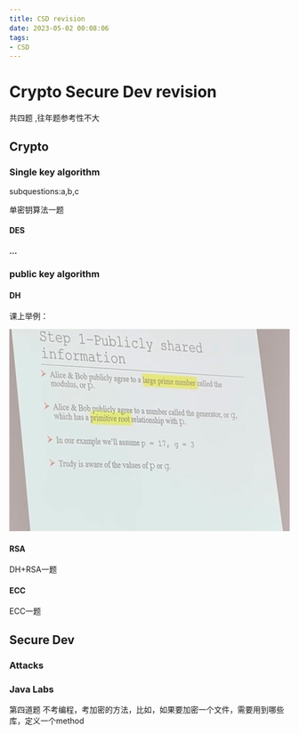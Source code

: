 ```yaml
---
title: CSD revision
date: 2023-05-02 00:08:06
tags:
- CSD
---
```


# Crypto Secure Dev revision

共四题  ,往年题参考性不大

## Crypto

### Single key algorithm

subquestions:a,b,c

单密钥算法一题

#### DES

#### ...

### public key algorithm

#### DH

课上举例：

![image-20230502003901386](CSD-revision/image-20230502003901386.png)

#### RSA

DH+RSA一题

#### ECC

ECC一题

## Secure Dev

### Attacks

### Java Labs

第四道题 不考编程，考加密的方法，比如，如果要加密一个文件，需要用到哪些库，定义一个method
